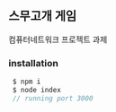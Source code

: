 ## 스무고개 게임
컴퓨터네트워크 프로젝트 과제

### installation
```js
 $ npm i
 $ node index
 // running port 3000
```
